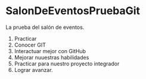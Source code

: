 # SalonDeEventosPruebaGit
La prueba del salón de eventos.
1. Practicar
2. Conocer GIT
3. Interactuar mejor con GitHub
4. Mejorar nuuestras habilidades
5. Practicar para nuestro proyecto integrador
6. Lograr avanzar.
